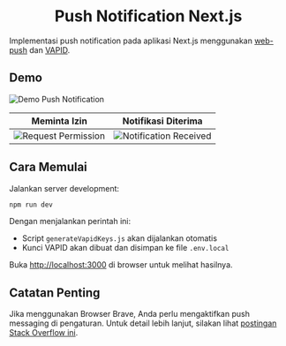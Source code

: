 <h1 align="center">Push Notification Next.js</h1>

Implementasi push notification pada aplikasi Next.js menggunakan [web-push](https://github.com/web-push-libs/web-push) dan [VAPID](https://github.com/web-push-libs/vapid).

## Demo

![Demo Push Notification](https://raw.githubusercontent.com/yourusername/push-notification-nextjs/main/demo/preview.gif)

| Meminta Izin | Notifikasi Diterima |
|--------------|---------------------|
| ![Request Permission](https://raw.githubusercontent.com/yourusername/push-notification-nextjs/main/demo/request.png) | ![Notification Received](https://raw.githubusercontent.com/yourusername/push-notification-nextjs/main/demo/notification.png) |

## Cara Memulai

Jalankan server development:

```bash
npm run dev
```

Dengan menjalankan perintah ini:
- Script `generateVapidKeys.js` akan dijalankan otomatis
- Kunci VAPID akan dibuat dan disimpan ke file `.env.local`

Buka [http://localhost:3000](http://localhost:3000) di browser untuk melihat hasilnya.

## Catatan Penting

Jika menggunakan Browser Brave, Anda perlu mengaktifkan push messaging di pengaturan. 
Untuk detail lebih lanjut, silakan lihat [postingan Stack Overflow ini](https://stackoverflow.com/a/69624651/11703800).